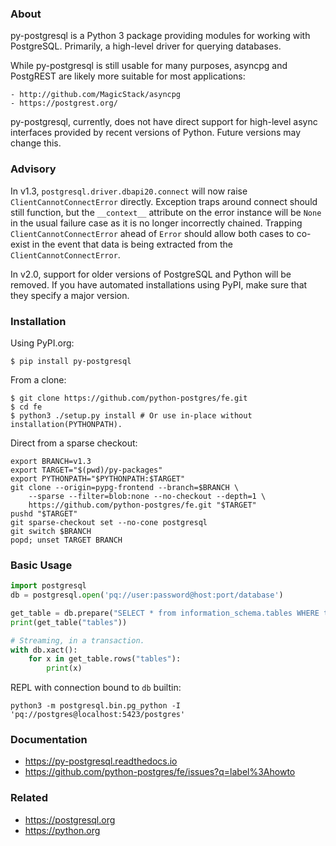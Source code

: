### About

py-postgresql is a Python 3 package providing modules for working with PostgreSQL.
Primarily, a high-level driver for querying databases.

While py-postgresql is still usable for many purposes, asyncpg and PostgREST are
likely more suitable for most applications:

	- http://github.com/MagicStack/asyncpg
	- https://postgrest.org/

py-postgresql, currently, does not have direct support for high-level async
interfaces provided by recent versions of Python. Future versions may change this.

### Advisory

In v1.3, `postgresql.driver.dbapi20.connect` will now raise `ClientCannotConnectError` directly.
Exception traps around connect should still function, but the `__context__` attribute
on the error instance will be `None` in the usual failure case as it is no longer
incorrectly chained. Trapping `ClientCannotConnectError` ahead of `Error` should
allow both cases to co-exist in the event that data is being extracted from
the `ClientCannotConnectError`.

In v2.0, support for older versions of PostgreSQL and Python will be removed.
If you have automated installations using PyPI, make sure that they specify a major version.

### Installation

Using PyPI.org:

	$ pip install py-postgresql

From a clone:

	$ git clone https://github.com/python-postgres/fe.git
	$ cd fe
	$ python3 ./setup.py install # Or use in-place without installation(PYTHONPATH).

Direct from a sparse checkout:

	export BRANCH=v1.3
	export TARGET="$(pwd)/py-packages"
	export PYTHONPATH="$PYTHONPATH:$TARGET"
	git clone --origin=pypg-frontend --branch=$BRANCH \
		--sparse --filter=blob:none --no-checkout --depth=1 \
		https://github.com/python-postgres/fe.git "$TARGET"
	pushd "$TARGET"
	git sparse-checkout set --no-cone postgresql
	git switch $BRANCH
	popd; unset TARGET BRANCH

### Basic Usage

```python
import postgresql
db = postgresql.open('pq://user:password@host:port/database')

get_table = db.prepare("SELECT * from information_schema.tables WHERE table_name = $1")
print(get_table("tables"))

# Streaming, in a transaction.
with db.xact():
	for x in get_table.rows("tables"):
		print(x)
```

REPL with connection bound to `db` builtin:

	python3 -m postgresql.bin.pg_python -I 'pq://postgres@localhost:5423/postgres'

### Documentation

- https://py-postgresql.readthedocs.io
- https://github.com/python-postgres/fe/issues?q=label%3Ahowto

### Related

- https://postgresql.org
- https://python.org
